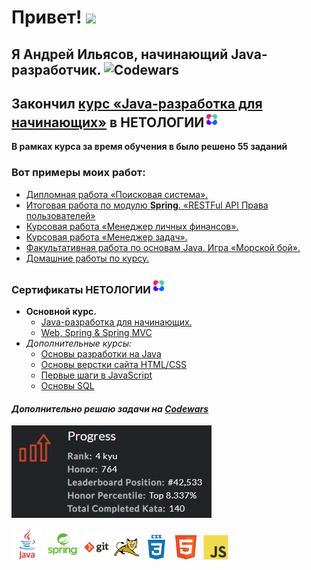 <h1>
  Привет!
  <img src="https://media.giphy.com/media/hvRJCLFzcasrR4ia7z/giphy.gif" width="30px"/>
</h1>  

## Я **Андрей Ильясов**, начинающий Java-разработчик. ![Codewars][1]

## Закончил [курс «Java-разработка для начинающих»][2] в **НЕТОЛОГИИ**![Лого][3]

**В рамках курса за время обучения в было решено 55 заданий**  

### Вот примеры моих работ:
- [Дипломная работа «Поисковая система».][4]
- [Итоговая работа по модулю **Spring**. «RESTFul API Права пользователей»][5]
- [Курсовая работа «Менеджер личных финансов».][8]
- [Курсовая работа «Менеджер задач».][9]
- [Факультативная работа по основам Java. Игра «Морской бой».][6]
- [Домашние работы по курсу.][7]

### Сертификаты НЕТОЛОГИИ![Лого][3]  
- **Основной курс.**  
    - [Java-разработка для начинающих.][sert1]
    - [Web, Spring & Spring MVC][sert1-1]
- *Дополнительные курсы:*  
    - [Основы разработки на Java][sert2]
    - [Основы верстки сайта HTML/CSS][sert3]
    - [Первые шаги в JavaScript][sert4]  
    - [Основы SQL][sert5]


#### *Дополнительно решаю задачи на [Codewars](https://www.codewars.com/)*  

<img src="https://github.com/AndreyIljasovJDCP-1/AndreyIljasovJDCP-1/blob/main/Codewars_statistic1.jpg" title="Codewars" alt="Codewars"/>



<img src="https://github.com/devicons/devicon/blob/master/icons/java/java-original-wordmark.svg" title="Java" alt="Java" width="50" height="50"/>&nbsp;
<img src="https://github.com/devicons/devicon/blob/master/icons/spring/spring-original-wordmark.svg" title="Spring" alt="Spring" width="50" height="50"/>&nbsp;
<img src="https://github.com/devicons/devicon/blob/master/icons/git/git-original-wordmark.svg" title="GIT" alt="JavaScript" width="40" height="40"/>&nbsp;
<img src="https://github.com/devicons/devicon/blob/master/icons/tomcat/tomcat-original.svg" alt="Tomcat" width="40" height="40"/>&nbsp;
<img src="https://github.com/devicons/devicon/blob/master/icons/css3/css3-plain-wordmark.svg"  title="CSS3" alt="CSS" width="40" height="40"/>&nbsp;
<img src="https://github.com/devicons/devicon/blob/master/icons/html5/html5-original.svg" title="HTML5" alt="HTML" width="40" height="40"/>&nbsp;
<img src="https://github.com/devicons/devicon/blob/master/icons/javascript/javascript-original.svg" title="JavaScript" alt="JavaScript" width="40" height="40"/>&nbsp;






[1]: https://www.codewars.com/users/AndyJD/badges/micro
[2]: https://cat.2035.university/rall/course/11144/?orgs=1369
[3]: https://github.com/AndreyIljasovJDCP-1/AndreyIljasovJDCP-1/blob/main/%D0%BD%D0%B5%D1%82%D0%BE%D0%BB%D0%BE%D0%B3%D0%B8%D1%8F%2025%20transparent.png
[4]: https://github.com/AndreyIljasovJDCP-1/pcs-final-diplom.git
[5]: https://github.com/AndreyIljasovJDCP-1/RESTFulAPI.git
[6]: https://github.com/AndreyIljasovJDCP-1/BattleShip.git
[7]: https://github.com/AndreyIljasovJDCP-1/HomeWorks.git 
[8]: https://github.com/AndreyIljasovJDCP-1/CourseProjectJavaCore.git
[9]: https://github.com/AndreyIljasovJDCP-1/CourseProjectPattern.git
[sert1]: https://github.com/AndreyIljasovJDCP-1/AndreyIljasovJDCP-1/blob/main/certificate.pdf
[sert1-1]: https://github.com/AndreyIljasovJDCP-1/AndreyIljasovJDCP-1/blob/1241ecb23dbb7d25f4b72946a7742e156225d587/certificate%20Spring.pdf
[sert2]: https://github.com/AndreyIljasovJDCP-1/AndreyIljasovJDCP-1/blob/e24de16b40f08642a87cb989374d1e9b7ed41e3d/certificate%20JDFREE.pdf
[sert3]: https://github.com/AndreyIljasovJDCP-1/AndreyIljasovJDCP-1/blob/main/certificate%20%D0%9E%D1%81%D0%BD%D0%BE%D0%B2%D1%8B%20%D0%B2%D0%B5%D1%80%D1%81%D1%82%D0%BA%D0%B8%20%D1%81%D0%B0%D0%B9%D1%82%D0%B0%20HTML_CSS.pdf
[sert4]: https://github.com/AndreyIljasovJDCP-1/AndreyIljasovJDCP-1/blob/e24de16b40f08642a87cb989374d1e9b7ed41e3d/certificate_JavaScript.pdf
[sert5]: https://github.com/AndreyIljasovJDCP-1/AndreyIljasovJDCP-1/blob/1241ecb23dbb7d25f4b72946a7742e156225d587/certificate%20SQL.pdf







